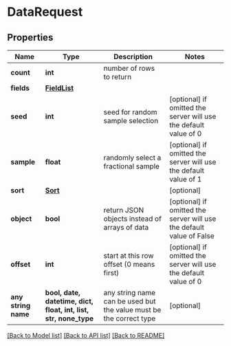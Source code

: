 # DataRequest


## Properties
Name | Type | Description | Notes
------------ | ------------- | ------------- | -------------
**count** | **int** | number of rows to return | 
**fields** | [**FieldList**](FieldList.md) |  | 
**seed** | **int** | seed for random sample selection | [optional]  if omitted the server will use the default value of 0
**sample** | **float** | randomly select a fractional sample | [optional]  if omitted the server will use the default value of 1
**sort** | [**Sort**](Sort.md) |  | [optional] 
**object** | **bool** | return JSON objects instead of arrays of data | [optional]  if omitted the server will use the default value of False
**offset** | **int** | start at this row offset (0 means first) | [optional]  if omitted the server will use the default value of 0
**any string name** | **bool, date, datetime, dict, float, int, list, str, none_type** | any string name can be used but the value must be the correct type | [optional]

[[Back to Model list]](../README.md#documentation-for-models) [[Back to API list]](../README.md#documentation-for-api-endpoints) [[Back to README]](../README.md)


